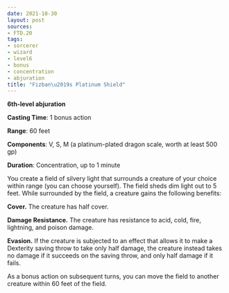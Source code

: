 ```yaml
---
date: 2021-10-30
layout: post
sources:
- FTD.20
tags:
- sorcerer
- wizard
- level6
- bonus
- concentration
- abjuration
title: "Fizban\u2019s Platinum Shield"
---
```


**6th-level abjuration**

**Casting Time**: 1 bonus action

**Range**: 60 feet

**Components**: V, S, M (a platinum-plated dragon scale, worth at least 500 gp)

**Duration**: Concentration, up to 1 minute

You create a field of silvery light that surrounds a creature of your choice within range (you can choose yourself). The field sheds dim light out to 5 feet. While surrounded by the field, a creature gains the following benefits:

**Cover.** The creature has half cover.

**Damage Resistance.** The creature has resistance to acid, cold, fire, lightning, and poison damage.

**Evasion.** If the creature is subjected to an effect that allows it to make a Dexterity saving throw to take only half damage, the creature instead takes no damage if it succeeds on the saving throw, and only half damage if it fails.

As a bonus action on subsequent turns, you can move the field to another creature within 60 feet of the field.
